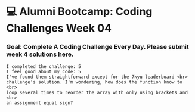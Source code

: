 # 💻 Alumni Bootcamp: Coding Challenges Week 04

### Goal: Complete A Coding Challenge Every Day. Please submit week 4 solutions here.

```
I completed the challenge: 5
I feel good about my code: 5
I've found them straightforward except for the 7kyu leaderboard <br> 
challenge's solution. I'm wondering, how does the function know to <br>
loop several times to reorder the array with only using brackets and <br>
an assignment equal sign?
```
